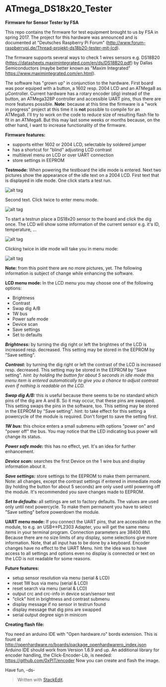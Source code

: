 

**ATmega_DS18x20_Tester**
=====================

**Firmware for Sensor Tester by FSA**

This repo contains the firmware for test equipment brought to us by FSA in spring 2017. The project for this hardware was announced and is documented at "Deutsches Raspberry Pi Forum" (http://www.forum-raspberrypi.de/Thread-projekt-ds18b20-tester-mit-lcd).

The firmware supports several ways to check 1 wires sensors e.g. DS18B20 (https://datasheets.maximintegrated.com/en/ds/DS18B20.pdf) by Dallas Semiconductors (maybe better known as "Maxim Integrated" https://www.maximintegrated.com/en.html).

The software has "grown up" in conjunction to the hardware. First board was poor equiped with a button, a 1602 resp. 2004 LCD and an ATMega8 as µController.
Current hardware has a rotary encoder (dig) instead of the button, an ATMega328P controller and accessible UART pins, thus there are more features possible.
**Note**:   because at this time the firmware is a "work in progress" project at this time it is **not** possible to compile for an ATMega8.
I'll try to work on the code to reduce size of resulting flash file to fit in an ATMega8.
But this may last some weeks or months because, on the other hand, I want to increase functionality of the firmware.

**Firmware features:**

 - supports either 1602 or 2004 LCD, selectable by soldered jumper
 - has a shortcut for "blind" adjusting LCD contrast
 - multilevel menu on LCD or over UART connection 
 - store settings in EEPROM

**Testmode:**
When powering the testboard the idle mode is entered. Next two pictures show the appearance of the idle text on a 2004 LCD. First text that is displayed in idle mode. One click starts a test run.
  
![alt tag](http://dreamshader.bplaced.net/Images/github/idle1.png) 

Second text. Click twice to enter menu mode.

![alt tag](http://dreamshader.bplaced.net/Images/github/idle2.png) 


To start a testrun place a DS18x20 sensor to the board and click the dig once. The LCD will show some information of the current sensor e.g. it's ID, temperature, ...

![alt tag](http://dreamshader.bplaced.net/Images/github/test.png) 

Clicking twice in idle mode will take you in menu mode:

![alt tag](http://dreamshader.bplaced.net/Images/github/main.png) 

**Note:** from this point there are no more pictures, yet. The following information is subject of change while enhancing the software.

**LCD menu mode:**
In the LCD menu you may choose one of the following options:
 - Brightness
 - Contrast
 - Swap dig A/B
 - 1W bus
 - Power safe mode
 - Device scan
 - Save settings
 - Set to defaults

***Brightness:*** by turning the dig right or left the brightnes of the LCD is increased resp. decreased. This setting may be stored in the EEPROM by "Save setting".

***Contrast:*** by turning the dig right or left the contrast of the LCD is increased resp. decreased. This setting may be stored in the EEPROM by "Save setting".
*hint: by holding the button for about 5 seconds in idle mode this menu item is entered automatically to give you a chance to adjust contrast even if nothing is readable on the LCD.*

***Swap dig A/B:*** this is useful because there seems to be no standard which pins of the dig are A and B. So it may occur, that these pins are swapped. This setting swaps the pins in the software, too. This setting may be stored in the EEPROM by "Save setting".
hint: to take effect for this setting a powercycle of the module is required. Don't forget to save the setting first.

 ***1W bus:*** this choice enters a small submenu with options "power on" and "power off" the bus. You may notice that the LED indicating bus power will change its status.

***Power safe mode:*** this has no effect, yet. It's an idea for further enhancement.

***Device scan:*** searches the first Device on the 1 wire bus and display information about it.

***Save settings:*** store settings to the EEPROM to make them permanent.
Note: all changes, except the contrast settings if entered in immediate mode (by holding the button for about 5 seconds) are only used until powering off the module. It's recommended you save changes made to EEPROM. 

***Set to defaults:*** all settings are set to factory defaults. The values are used only until next powercycle. To make them permanent you have to select "Save setting" before powerdown the module. 

**UART menu mode:**
If you connect the UART pins, that are accessible on the module, to e.g. an USB<->PL2303 Adapter, you will get the same menu items in your terminal program. Connection parameters are 38400 8N1.
Because there are no size limits of any display, some selections give more information.
Note, that all input has to be done by a keyboard. Encoder changes have no effect to the UART Menu.
hint: the idea was to have access to all settings and options even no display is connected or text on the LCD is not readable for some reasons.

**Future features:**

 - setup sensor resolution via menu (serial & LCD)
 - reset 1W bus via menu (serial & LCD)
 - reset search via menu (serial & LCD)
 - output crc and crc-info in device scan/sensor test
 - "click" hint in brightness and contrast submenu
 - display message if no sensor in testrun  found
 - display message that dig pins are swapped
 - serial output degree sign in minicom

**Creating flash file:**

You need an arduino IDE with "Open hardware.ro" bords extension. This is fount at http://openhardware.ro/boards/package_openhardwarero_index.json
Arduino IDE should work from Version 1.6.9 and up.
An additional library for encoder handling, the Click-Encoder-Lib, is needed: https://github.com/0xPIT/encoder
Now you can create and flash the image.

Have fun,
-ds-


> Written with [StackEdit](https://stackedit.io/).
